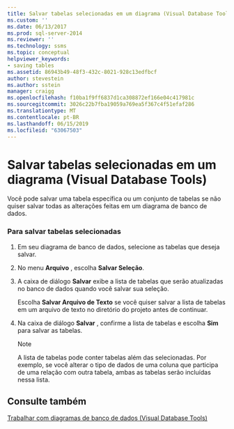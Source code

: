 ```yaml
---
title: Salvar tabelas selecionadas em um diagrama (Visual Database Tools) | Microsoft Docs
ms.custom: ''
ms.date: 06/13/2017
ms.prod: sql-server-2014
ms.reviewer: ''
ms.technology: ssms
ms.topic: conceptual
helpviewer_keywords:
- saving tables
ms.assetid: 86943b49-48f3-432c-8021-928c13edfbcf
author: stevestein
ms.author: sstein
manager: craigg
ms.openlocfilehash: f10ba1f9ff6837d1ca308872ef166e04c417981c
ms.sourcegitcommit: 3026c22b7fba19059a769ea5f367c4f51efaf286
ms.translationtype: MT
ms.contentlocale: pt-BR
ms.lasthandoff: 06/15/2019
ms.locfileid: "63067503"
---
```

# <a name="save-selected-tables-on-a-diagram-visual-database-tools"></a>Salvar tabelas selecionadas em um diagrama (Visual Database Tools)
  Você pode salvar uma tabela específica ou um conjunto de tabelas se não quiser salvar todas as alterações feitas em um diagrama de banco de dados.  
  
### <a name="to-save-selected-tables"></a>Para salvar tabelas selecionadas  
  
1.  Em seu diagrama de banco de dados, selecione as tabelas que deseja salvar.  
  
2.  No menu **Arquivo** , escolha **Salvar Seleção**.  
  
3.  A caixa de diálogo **Salvar** exibe a lista de tabelas que serão atualizadas no banco de dados quando você salvar sua seleção.  
  
     Escolha **Salvar Arquivo de Texto** se você quiser salvar a lista de tabelas em um arquivo de texto no diretório do projeto antes de continuar.  
  
4.  Na caixa de diálogo **Salvar** , confirme a lista de tabelas e escolha **Sim** para salvar as tabelas.  
  
    > [!NOTE]  
    >  A lista de tabelas pode conter tabelas além das selecionadas. Por exemplo, se você alterar o tipo de dados de uma coluna que participa de uma relação com outra tabela, ambas as tabelas serão incluídas nessa lista.  
  
## <a name="see-also"></a>Consulte também  
 [Trabalhar com diagramas de banco de dados &#40;Visual Database Tools&#41;](visual-database-tools.md)  
  
  
